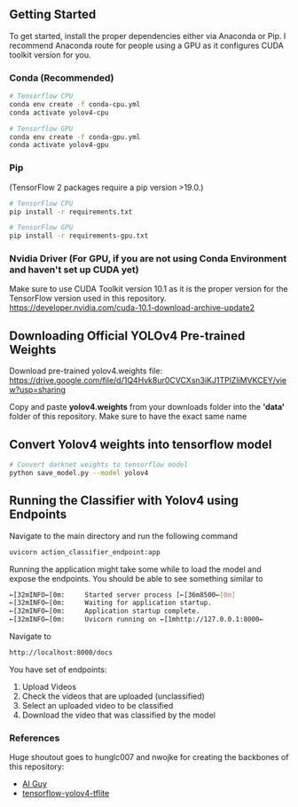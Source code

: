 ## Getting Started
To get started, install the proper dependencies either via Anaconda or Pip. I recommend Anaconda route for people using a GPU as it configures CUDA toolkit version for you.

### Conda (Recommended)

```bash
# Tensorflow CPU
conda env create -f conda-cpu.yml
conda activate yolov4-cpu

# Tensorflow GPU
conda env create -f conda-gpu.yml
conda activate yolov4-gpu
```

### Pip
(TensorFlow 2 packages require a pip version >19.0.)
```bash
# TensorFlow CPU
pip install -r requirements.txt

# TensorFlow GPU
pip install -r requirements-gpu.txt
```
### Nvidia Driver (For GPU, if you are not using Conda Environment and haven't set up CUDA yet)
Make sure to use CUDA Toolkit version 10.1 as it is the proper version for the TensorFlow version used in this repository.
https://developer.nvidia.com/cuda-10.1-download-archive-update2

## Downloading Official YOLOv4 Pre-trained Weights
Download pre-trained yolov4.weights file: https://drive.google.com/file/d/1Q4Hvk8ur0CVCXsn3iKJ1TPlZliMVKCEY/view?usp=sharing


Copy and paste **yolov4.weights** from your downloads folder into the **'data'** folder of this repository. Make sure to have the exact same name

## Convert Yolov4 weights into tensorflow model

```bash
# Convert darknet weights to tensorflow model
python save_model.py --model yolov4 
```

## Running the Classifier with Yolov4 using Endpoints
Navigate to the main directory and run the following command 

```bash
uvicorn action_classifier_endpoint:app 
```
Running the application might take some while to load the model and expose the endpoints. You should be able to see something similar to

```bash
←[32mINFO←[0m:     Started server process [←[36m8500←[0m]
←[32mINFO←[0m:     Waiting for application startup.
←[32mINFO←[0m:     Application startup complete.
←[32mINFO←[0m:     Uvicorn running on ←[1mhttp://127.0.0.1:8000←
```

Navigate to 

```bash
http://localhost:8000/docs
```

You have set of endpoints:

1. Upload Videos
2. Check the videos that are uploaded (unclassified)
3. Select an uploaded video to be classified
4. Download the video that was classified by the model

### References  

   Huge shoutout goes to hunglc007 and nwojke for creating the backbones of this repository:
  * [AI Guy](https://github.com/theAIGuysCodee)
  * [tensorflow-yolov4-tflite](https://github.com/hunglc007/tensorflow-yolov4-tflite)
